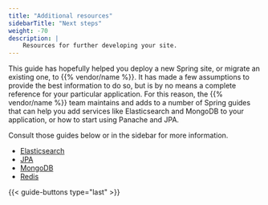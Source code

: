 ```yaml
---
title: "Additional resources"
sidebarTitle: "Next steps"
weight: -70
description: |
    Resources for further developing your site.
---
```


This guide has hopefully helped you deploy a new Spring site, or migrate an existing one, to {{% vendor/name %}}. It has made a few assumptions to provide the best information to do so, but is by no means a complete reference for your particular application. For this reason, the {{% vendor/name %}} team maintains and adds to a number of Spring guides that can help you add services like Elasticsearch and MongoDB to your application, or how to start using Panache and JPA.

Consult those guides below or in the sidebar for more information.

*   [Elasticsearch](/guides/spring/elasticsearch.md)
*   [JPA](/guides/spring/jpa.md)
*   [MongoDB](/guides/spring/mongodb.md)
*   [Redis](/guides/spring/redis.md)

{{< guide-buttons type="last" >}}
